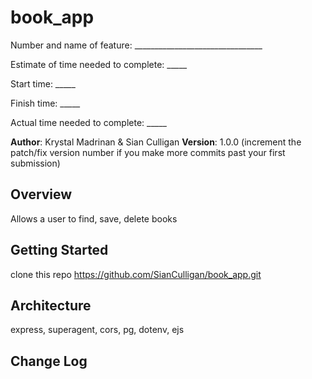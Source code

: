 # book_app

Number and name of feature: ________________________________

Estimate of time needed to complete: _____

Start time: _____

Finish time: _____

Actual time needed to complete: _____


**Author**: Krystal Madrinan & Sian Culligan
**Version**: 1.0.0 (increment the patch/fix version number if you make more commits past your first submission)

## Overview
Allows a user to find, save, delete books 

## Getting Started
clone this repo https://github.com/SianCulligan/book_app.git

## Architecture
express, superagent, cors, pg, dotenv, ejs

## Change Log
<!-- Use this area to document the iterative changes made to your application as each feature is successfully implemented. Use time stamps. Here's an examples:

01-01-2001 4:59pm - Application now has a fully-functional express server, with GET and POST routes for the book resource.

## Credits and Collaborations
<!-- Give credit (and a link) to other people or resources that helped you build this application. -->
